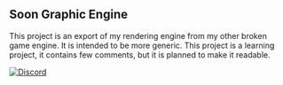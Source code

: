 ## Soon Graphic Engine

This project is an export of my rendering engine from my other broken game engine. It is intended to be more generic.
This project is a learning project, it contains few comments, but it is planned to make it readable.

[![Discord](https://img.shields.io/discord/676895334030508055.svg?label=&logo=discord&logoColor=ffffff&color=7389D8&labelColor=6A7EC2)](https://discord.gg/7sndjb)